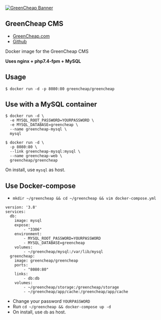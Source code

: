 [![GreenCheap Banner](https://camo.githubusercontent.com/cc38f2eec46fb1d1e62e4b203de74fd1d2a9eb63/68747470733a2f2f7265732e636c6f7564696e6172792e636f6d2f64776d656a736c78352f696d6167652f75706c6f61642f76313539393339313331322f677265656e63686561702f677265656e63686561702d77616c6c70617065725f6a31676c77302e6a7067)](https://greencheap.net)

## GreenCheap CMS

* [GreenCheap.com](https://greencheap.net)
* [Github](https://github.com/greencheap/greencheap/)

Docker image for the GreenCheap CMS

**Uses nginx + php7.4-fpm + MySQL**

## Usage
```
$ docker run -d -p 8080:80 greencheap/greencheap
```

## Use with a MySQL container
```
$ docker run -d \
  -e MYSQL_ROOT_PASSWORD=YOURPASSWORD \
  -e MYSQL_DATABASE=greencheap \
  --name greencheap-mysql \
  mysql
```
```
$ docker run -d \
  -p 8080:80 \
  --link greencheap-mysql:mysql \
  --name greencheap-web \
  greencheap/greencheap
```
On install, use `mysql` as host.

## Use Docker-compose

* `mkdir ~/greencheap && cd ~/greencheap && vim docker-compose.yml`
```
version: '3.8'
services:
  db:
    image: mysql
    expose:
        - "3306"
    environment:
        - MYSQL_ROOT_PASSWORD=YOURPASSWORD
        - MYSQL_DATABASE=greencheap
    volumes:
        - ~/greencheap/mysql:/var/lib/mysql
  greencheap:
    image: greencheap/greencheap
    ports:
        - "8080:80"
    links:
        - db:db
    volumes:
        - ~/greencheap/storage:/greencheap/storage
        - ~/greencheap/app/cache:/greencheap/app/cache
```
* Change your password `YOURPASSWORD`
* Run `cd ~/greencheap && docker-compose up -d`
* On install, use `db` as host.
